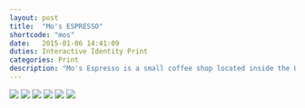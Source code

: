 ```yaml
---
layout: post
title:  "Mo's ESPRESSO"
shortcode: "mos"
date:   2015-01-06 14:41:09
duties: Interactive Identity Print
categories: Print
description: "Mo's Espresso is a small coffee shop located inside the U.S. Coast Guard base in Seattle. I worked closely with the owner, Jennifer Momyer to created a fun and personal brand. We were inspired by her love of vintage typography, the base itself, and her adorable Corgi-Australian Shepard mix named Rosie Blue.</p><p>Updates are coming soon as I am also working on web presence for Mo's."
---
```


<img  src="assets/images/projects/mos/01.jpg" />
<img  src="assets/images/projects/mos/02.jpg" />
<img  src="assets/images/projects/mos/03.jpg" />
<img  src="assets/images/projects/mos/04.jpg" />
<img  src="assets/images/projects/mos/05.jpg" />
<img  src="assets/images/projects/mos/06.jpg" />

